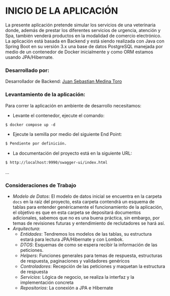 # INICIO DE LA APLICACIÓN
La presente aplicación pretende simular los servicios de una veterinaria donde, 
además de prestar los diferentes servicios de urgencia, atención y Spa, también 
venderá productos en la modalidad de comercio electrónico. La aplicación está 
basada en Backend y está siendo realizada con Java con Spring Boot en su versión 
3.x una base de datos PostgreSQL manejada por medio de un contenedor de Docker 
inicialmente y como ORM estamos usando JPA/Hibernate.

### Desarrollado por: ###
Desarrollador de Backend: [Juan Sebastian Medina Toro](https://www.linkedin.com/in/juan-sebastian-medina-toro-887491249/)

### Levantamiento de la aplicación:
Para correr la aplicación en ambiente de desarrollo necesitamos:

* Levante el contenedor, ejecute el comando:
````dockerfile
$ docker compose up -d
````

* Ejecute la semilla por medio del siguiente End Point:
````dockerfile
$ Pendiente por definición.
````

* La documentación del proyecto está en la siguiente URL:
````dockerfile
$ http://localhost:9990/swagger-ui/index.html
````
...

### Consideraciones de Trabajo ###
* *Modelo de Datos*: El modelo de datos inicial se encuentra en la carpeta ```docs``` en la raíz del proyecto,
  esta carpeta contendrá un esquema de tablas para entender genéricamente el funcionamiento de la aplicación,
  el objetivo es que en esta carpeta se depositará documentos adicionales, sabemos que no es una buena práctica,
  sin embargo, por temas de revisiones futuras y entendimiento de reclutadores se hará así.
* *Arquitectura*: 
  * *Entidades*: Tendremos los modelos de las tablas, su estructura estará para lectura JPA/Hibernate y con Lombok.
  * *DTOS*: Esquemas de como se espera recibir la información de las peticiones.
  * *Helpers*: Funciones generales para temas de respuesta, estructuras de respuesta, paginaciones y validadores genéricos
  * *Controladores*: Recepción de las peticiones y maquetan la estructura de respuesta
  * *Servicios*: Lógica de negocio, se realiza la interfaz y la implementación concreta
  * *Repositorios*: La conexión a JPA e Hibernate


